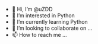 - 👋 Hi, I’m @uZDD
- 👀 I’m interested in Python
- 🌱 I’m currently learning Python
- 💞️ I’m looking to collaborate on ...
- 📫 How to reach me ...

<!---
uZDD/uZDD is a ✨ special ✨ repository because its `README.md` (this file) appears on your GitHub profile.
You can click the Preview link to take a look at your changes.
--->
